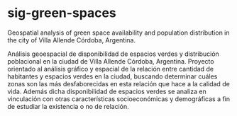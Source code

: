 # sig-green-spaces

Geospatial analysis of green space availability and population distribution in the city of Villa Allende Córdoba, Argentina.

Análisis geoespacial de disponibilidad de espacios verdes y distribución poblacional en la ciudad de Villa Allende Córdoba, Argentina. 
Proyecto orientado al análisis gráfico y espacial de la relación entre cantidad de habitantes y espacios verdes en la ciudad, 
buscando determinar cuáles zonas son las más desfaborecidas en esta relación que hace a la calidad de vida. 
Además dicha disponibilidad de espacios verdes se analiza en vinculación con otras características socioeconómicas
y demográficas a fin de estudiar la existencia o no de relación.
